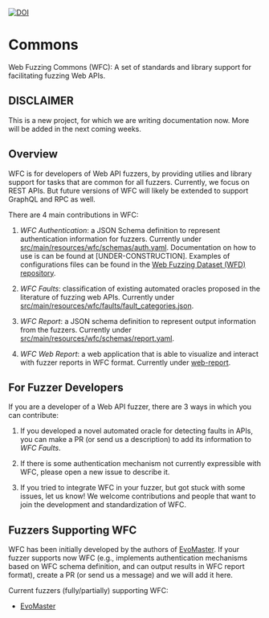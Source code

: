 

[![DOI](https://zenodo.org/badge/964562983.svg)](https://doi.org/10.5281/zenodo.16948757)



# Commons
Web Fuzzing Commons (WFC): A set of standards and library support for facilitating fuzzing Web APIs.

## DISCLAIMER

This is a new project, for which we are writing documentation now. 
More will be added in the next coming weeks. 


## Overview

WFC is for developers of Web API fuzzers, by providing utilies and library support for tasks that are common for all fuzzers. 
Currently, we focus on REST APIs. 
But future versions of WFC will likely be extended to support GraphQL and RPC as well. 

There are 4 main contributions in WFC:

1) _WFC Authentication_: a JSON Schema definition to represent authentication information for fuzzers. Currently under [src/main/resources/wfc/schemas/auth.yaml](src/main/resources/wfc/schemas/auth.yaml). Documentation on how to use is can be found at [UNDER-CONSTRUCTION]. Examples of configurations files can be found in the [Web Fuzzing Dataset (WFD) repository](https://github.com/WebFuzzing/Dataset).   

2) _WFC Faults_: classification of existing automated oracles proposed in the literature of fuzzing web APIs. Currently under [src/main/resources/wfc/faults/fault_categories.json](src/main/resources/wfc/faults/fault_categories.json).

3) _WFC Report_: a JSON schema definition to represent output information from the fuzzers. Currently under [src/main/resources/wfc/schemas/report.yaml](src/main/resources/wfc/schemas/report.yaml).

4) _WFC Web Report_: a web application that is able to visualize and interact with fuzzer reports in WFC format. Currently under [web-report](web-report). 


## For Fuzzer Developers

If you are a developer of a Web API fuzzer, there are 3 ways in which you can contribute:

1) If you developed a novel automated oracle for detecting faults in APIs, you can make a PR (or send us a description) to add its information to _WFC Faults_. 

2) If there is some authentication mechanism not currently expressible with WFC, please open a new issue to describe it. 

3) If you tried to integrate WFC in your fuzzer, but got stuck with some issues, let us know! We welcome contributions and people that want to join the development and standardization of WFC.  


## Fuzzers Supporting WFC

WFC has been initially developed by the authors of [EvoMaster](https://github.com/WebFuzzing/EvoMaster). 
If your fuzzer supports now WFC (e.g., implements authentication mechanisms based on WFC schema definition, and can output results in WFC report format), create a PR (or send us a message) and we will add it here.

Current fuzzers (fully/partially) supporting WFC:
* [EvoMaster](https://github.com/WebFuzzing/EvoMaster)




